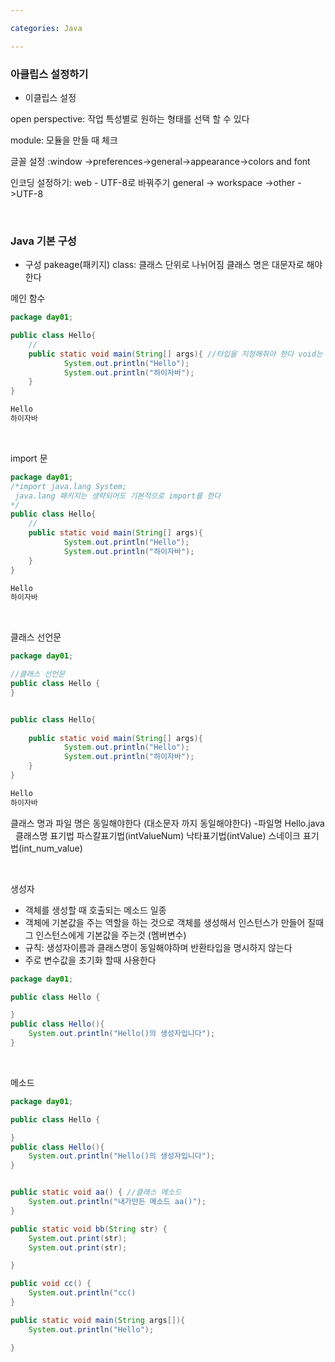 ```yaml
---

categories: Java

---
```





### 아클립스 설정하기 ###


- 이클립스 설정

open perspective: 작업 특성별로 원하는 형태를 선택 할 수 있다

module: 모듈을 만들 때 체크

글꼴 설정 :window ->preferences->general->appearance->colors and font

인코딩 설정하기: web - UTF-8로 바꿔주기 
general -> workspace ->other ->UTF-8


&nbsp;

### Java 기본 구성 ###
- 구성
pakeage(패키지)
class: 클래스 단위로 나뉘어짐
클래스 명은 대문자로 해야한다

메인 함수
  
```java
package day01;

public class Hello{
    //
    public static void main(String[] args){ //타입을 지정해줘야 한다 void는 리턴되는 타입이 없다
            System.out.println("Hello");
            System.out.println("하이자바");
    }
}
```
```java
Hello
하이자바
```

&nbsp;

   
import  문

```java
package day01;
/*import java.lang System;
 java.lang 패키지는 생략되어도 기본적으로 import를 한다 
*/
public class Hello{
    //
    public static void main(String[] args){
            System.out.println("Hello");
            System.out.println("하이자바");
    }
}
```
```java
Hello
하이자바
```
&nbsp;

클래스 선언문


```java
package day01;

//클래스 선언문
public class Hello {
}


public class Hello{
   
    public static void main(String[] args){ 
            System.out.println("Hello");
            System.out.println("하이자바");
    }
}
```
```java
Hello
하이자바
```
클래스 명과 파일 명은 동일해야한다 (대소문자 까지 동일해야한다) -파일명 Hello.java
&nbsp;
클래스명 표기법
파스칼표기법(intValueNum)
낙타표기법(intValue)
스네이크 표기법(int_num_value)

&nbsp;

생성자 
   - 객체를 생성할 때 호출되는 메소드 일종
   - 객체에 기본값을 주는 역할을 하는 것으로 객체를 생성해서 인스턴스가 만들어 질때 그 인스턴스에게 기본값을 주는것 (멤버변수)
   - 규칙: 생성자이름과 클래스명이 동일해야하며 반환타입을 명시하지 않는다
   - 주로 변수값을 초기화 할때 사용한다

 
```java
package day01;

public class Hello {

}
public class Hello(){
    System.out.println("Hello()의 생성자입니다");
}

```


&nbsp;

메소드

```java   
package day01;

public class Hello {

}
public class Hello(){
    System.out.println("Hello()의 생성자입니다");
}


public static void aa() { //클래스 메소드
    System.out.println("내가만든 메소드 aa()");
}

public static void bb(String str) {
    System.out.print(str);
    System.out.print(str);

}

public void cc() {
    System.out.println("cc() 
}

public static void main(String args[]){
    System.out.println("Hello");

}

```




